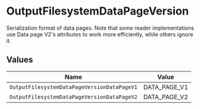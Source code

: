 # OutputFilesystemDataPageVersion

Serialization format of data pages. Note that some reader implementations use Data page V2's attributes to work more efficiently, while others ignore it.


## Values

| Name                                        | Value                                       |
| ------------------------------------------- | ------------------------------------------- |
| `OutputFilesystemDataPageVersionDataPageV1` | DATA_PAGE_V1                                |
| `OutputFilesystemDataPageVersionDataPageV2` | DATA_PAGE_V2                                |